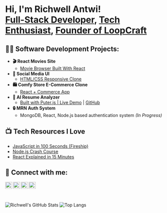 <h1>Hi, I'm Richwell Antwi! <br/>
<a href="https://github.com/Richwell111">Full-Stack Developer</a>,
<a href="https://www.linkedin.com/in/richwell-antwi/">Tech Enthusiast</a>,
<a href="https://loopcraft.carrd.co/">Founder of LoopCraft</a></h1>

<h2>👨‍💻 Software Development Projects:</h2>

- <b>🎬 React Movies Site</b>  
  - [Movie Browser Built With React](https://app.netlify.com/projects/react-movies-sites/)
- <b>💬 Social Media UI</b>  
  - [HTML/CSS Responsive Clone](https://htmlcsssocialmedia.netlify.app/)
- <b>🛍️ Comfy Store E-Commerce Clone</b>  
  - [React + Commerce App](https://rich-comfy.netlify.app/)
- <b>📄 AI Resume Analyzer</b>  
  - [Built with Puter.js | Live Demo](https://loopcraft-ai-resume-analyzer-9yhrd.puter.site/) | [GitHub](https://github.com/Richwell111/ai-resume-analyzer)
- <b>🔒 MRN Auth System</b>  
  - MongoDB, React, Node.js based authentication system *(In Progress)*

<h2>📺 Tech Resources I Love</h2>

- [JavaScript in 100 Seconds (Fireship)](https://www.youtube.com/watch?v=DHjqpvDnNGE)
- [Node.js Crash Course](https://www.youtube.com/watch?v=Oe421EPjeBE)
- [React Explained in 15 Minutes](https://www.youtube.com/watch?v=RVFAyFWO4go)

<h2> 🤳 Connect with me:</h2>

[<img align="left" alt="Richwell | YouTube" width="22px" src="https://cdn.jsdelivr.net/npm/simple-icons@v3/icons/youtube.svg" />][youtube]
[<img align="left" alt="Richwell | Twitter" width="22px" src="https://cdn.jsdelivr.net/npm/simple-icons@v3/icons/twitter.svg" />][twitter]
[<img align="left" alt="Richwell | LinkedIn" width="22px" src="https://cdn.jsdelivr.net/npm/simple-icons@v3/icons/linkedin.svg" />][linkedin]
[<img align="left" alt="Richwell | Instagram" width="22px" src="https://cdn.jsdelivr.net/npm/simple-icons@v3/icons/instagram.svg" />][instagram]

[twitter]: https://twitter.com/
[youtube]: https://www.youtube.com/
[instagram]: https://www.instagram.com/
[linkedin]: https://www.linkedin.com/in/richwell-antwi/

<!-- Optional: Add your GitHub Stats -->
<br/><br/><br/>

![Richwell's GitHub Stats](https://github-readme-stats.vercel.app/api?username=Richwell111&show_icons=true&theme=tokyonight)
![Top Langs](https://github-readme-stats.vercel.app/api/top-langs/?username=Richwell111&layout=compact&theme=tokyonight)

<!--
**Richwell111/Richwell111** is a ✨ special ✨ repository because its `README.md` appears on your GitHub profile.
-->
